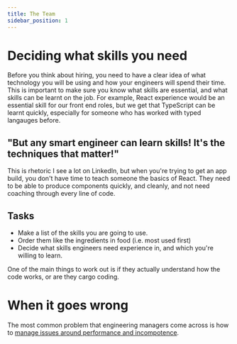 ```yaml
---
title: The Team
sidebar_position: 1
---
```


# Deciding what skills you need

Before you think about hiring, you need to have a clear idea of what technology you will be using and how your engineers will spend their time. This is important to make sure you know what skills are essential, and what skills can be learnt on the job. For example, React experience would be an essential skill for our front end roles, but we get that TypeScript can be learnt quickly, especially for someone who has worked with typed langauges before.

## "But any smart engineer can learn skills! It's the techniques that matter!"

This is rhetoric I see a lot on LinkedIn, but when you're trying to get an app build, you don't have time to teach someone the basics of React. They need to be able to produce components quickly, and cleanly, and not need coaching through every line of code.

## Tasks

* Make a list of the skills you are going to use.
* Order them like the ingredients in food (i.e. most used first)
* Decide what skills engineers need experience in, and which you're willing to learn.

One of the main things to work out is if they actually understand how the code works, or are they cargo coding.

# When it goes wrong

The most common problem that engineering managers come across is how to [manage issues around performance and incompotence](managing-incompetent-engineers.md).